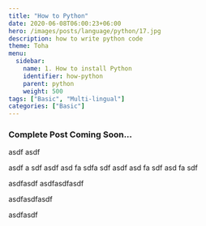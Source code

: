 ```yaml
---
title: "How to Python"
date: 2020-06-08T06:00:23+06:00
hero: /images/posts/language/python/17.jpg
description: how to write python code
theme: Toha
menu:
  sidebar:
    name: 1. How to install Python
    identifier: how-python
    parent: python
    weight: 500
tags: ["Basic", "Multi-lingual"]
categories: ["Basic"]
---
```


### Complete Post Coming Soon...

asdf
asdf

asdf
a
sdf
asdf
asd
fa
sdfa
sdf
asdf
asd
fa
sdf
asd
fa
sdf

asdfasdf
asdfasdfasdf


asdfasdfasdf

asdfasdf